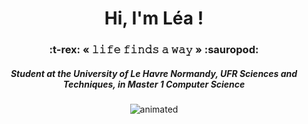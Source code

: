 <h1 align="center">Hi, I'm Léa !</h1>

<h3 align="center">:t-rex: « 𝚕𝚒𝚏𝚎 𝚏𝚒𝚗𝚍𝚜 𝚊 𝚠𝚊𝚢 » :sauropod:</h3>

<h5 align="center">Student at the University of Le Havre Normandy, UFR Sciences and Techniques, in Master 1 Computer Science</h5>

<p align="center">
  <img src="https://steamuserimages-a.akamaihd.net/ugc/1756948115632541771/90BEF0E27DDF64766154E12F1FDD462F89849786/?imw=637&imh=358&ima=fit&impolicy=Letterbox&imcolor=%23000000&letterbox=true" alt="animated" />
</p>
